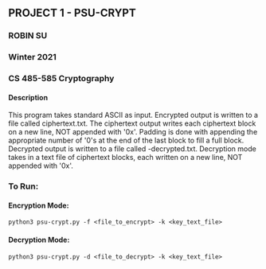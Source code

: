 ## PROJECT 1 - PSU-CRYPT

### ROBIN SU
### Winter 2021
### CS 485-585 Cryptography

#### Description
This program takes standard ASCII as input. 
Encrypted output is written to a file called ciphertext.txt. The ciphertext output writes each ciphertext block
on a new line, NOT appended with '0x'. Padding is done with appending the appropriate number of '0's at the end of the last block to fill a full block.
Decrypted output is written to a file called <ciphertext-filname>-decrypted.txt. Decryption mode takes in a text file
of ciphertext blocks, each written on a new line, NOT appended with '0x'.

### To Run:

#### Encryption Mode:
```
python3 psu-crypt.py -f <file_to_encrypt> -k <key_text_file>
```

#### Decryption Mode:
```
python3 psu-crypt.py -d <file_to_decrypt> -k <key_text_file>
```